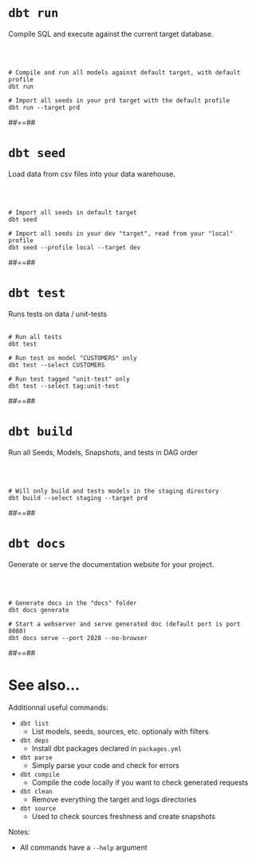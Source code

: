 <!-- .slide: class="with-code"-->
# `dbt run`

Compile SQL and execute against the current target database.

<br/><br/>
```bash[]
# Compile and run all models against default target, with default profile
dbt run

# Import all seeds in your prd target with the default profile
dbt run --target prd
```

##==##
<!-- .slide: class="with-code"-->
# `dbt seed`

Load data from csv files into your data warehouse.

<br/><br/>
```bash[]
# Import all seeds in default target
dbt seed

# Import all seeds in your dev "target", read from your "local" profile
dbt seed --profile local --target dev
```

##==##
<!-- .slide: class="with-code"-->
# `dbt test`

Runs tests on data / unit-tests
<br><br>

```bash[]
# Run all tests
dbt test

# Run test on model "CUSTOMERS" only
dbt test --select CUSTOMERS

# Run test tagged "unit-test" only
dbt test --select tag:unit-test
```

##==##
<!-- .slide: class="with-code"-->
# `dbt build`

Run all Seeds, Models, Snapshots, and tests in DAG order

<br/><br/>
```bash[]
# Will only build and tests models in the staging directory
dbt build --select staging --target prd
```

##==##
<!-- .slide: class="with-code"-->
# `dbt docs`

Generate or serve the documentation website for your project.

<br/><br/>
```bash[]
# Generate docs in the "docs" folder
dbt docs generate

# Start a webserver and serve generated doc (default port is port 8080)
dbt docs serve --port 2828 --no-browser
```

##==##
<!-- .slide: class="with-code"-->
# See also...

Additionnal useful commands:

* `dbt list`
  * List models, seeds, sources, etc. optionaly with filters
* `dbt deps`
  * Install dbt packages declared in `packages.yml`
* `dbt parse`
  * Simply parse your code and check for errors
* `dbt compile`
  * Compile the code locally if you want to check generated requests
* `dbt clean`
  * Remove everything the target and logs directories
* `dbt source`
  * Used to check sources freshness and create snapshots

Notes:
- All commands have a `--help` argument
